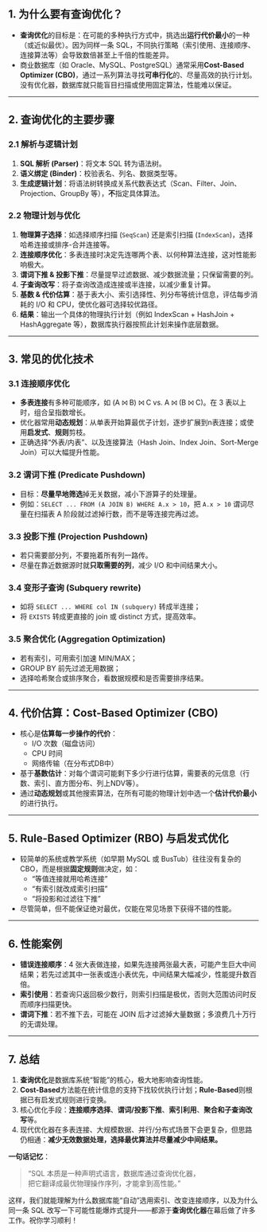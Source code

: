 ## 1. 为什么要有查询优化？

- **查询优化**的目标是：在可能的多种执行方式中，挑选出**运行代价最小**的一种（或近似最优）。因为同样一条 SQL，不同执行策略（索引使用、连接顺序、连接算法等）会导致数倍甚至上千倍的性能差异。
- 商业数据库（如 Oracle、MySQL、PostgreSQL）通常采用**Cost-Based Optimizer (CBO)**，通过一系列算法寻找**可串行化**的、尽量高效的执行计划。没有优化器，数据库就只能盲目扫描或使用固定算法，性能难以保证。

---

## 2. 查询优化的主要步骤

### 2.1 解析与逻辑计划

1. **SQL 解析 (Parser)**：将文本 SQL 转为语法树。
2. **语义绑定 (Binder)**：校验表名、列名、数据类型等。
3. **生成逻辑计划**：将语法树转换成关系代数表达式（Scan、Filter、Join、Projection、GroupBy 等），**不**指定具体算法。

### 2.2 物理计划与优化

1. **物理算子选择**：如选择顺序扫描 (`SeqScan`) 还是索引扫描 (`IndexScan`)，选择哈希连接或排序-合并连接等。
2. **连接顺序优化**：多表连接时决定先连哪两个表、以何种算法连接，这对性能影响极大。
3. **谓词下推 & 投影下推**：尽量提早过滤数据、减少数据流量；只保留需要的列。
4. **子查询改写**：将子查询改造成连接或半连接，以减少重复计算。
5. **基数 & 代价估算**：基于表大小、索引选择性、列分布等统计信息，评估每步消耗的 I/O 和 CPU，使优化器可选择较优路径。
6. **结果**：输出一个具体的物理执行计划（例如 IndexScan + HashJoin + HashAggregate 等），数据库执行器按照此计划来操作底层数据。

---

## 3. 常见的优化技术

### 3.1 连接顺序优化

- **多表连接**有多种可能顺序，如 (A ⨝ B) ⨝ C vs. A ⨝ (B ⨝ C)。在 3 表以上时，组合呈指数增长。
- 优化器常用**动态规划**：从单表开始算最优子计划，逐步扩展到n表连接；或使用**启发式**、**规则**剪枝。
- 正确选择“外表/内表”、以及连接算法（Hash Join、Index Join、Sort-Merge Join）可以大幅提升性能。

### 3.2 谓词下推 (Predicate Pushdown)

- 目标：**尽量早地筛选**掉无关数据，减小下游算子的处理量。
- 例如：`SELECT ... FROM (A JOIN B) WHERE A.x > 10`，把 `A.x > 10` 谓词尽量在扫描表 A 阶段就过滤掉行数，而不是等连接完再过滤。

### 3.3 投影下推 (Projection Pushdown)

- 若只需要部分列，不要拖着所有列一路传。
- 尽量在靠近数据源时就**只取需要的列**，减少 I/O 和中间结果大小。

### 3.4 变形子查询 (Subquery rewrite)

- 如将 `SELECT ... WHERE col IN (subquery)` 转成半连接；
- 将 `EXISTS` 转成更直接的 join 或 distinct 方式，提高效率。

### 3.5 聚合优化 (Aggregation Optimization)

- 若有索引，可用索引加速 MIN/MAX；
- GROUP BY 前先过滤无用数据；
- 选择哈希聚合或排序聚合，看数据规模和是否需要排序结果。

---

## 4. 代价估算：Cost-Based Optimizer (CBO)

- 核心是**估算每一步操作的代价**：
  - I/O 次数（磁盘访问）
  - CPU 时间
  - 网络传输（在分布式DB中）
- 基于**基数估计**：对每个谓词可能剩下多少行进行估算，需要表的元信息（行数、索引、直方图分布、列上NDV等）。
- 通过**动态规划**或其他搜索算法，在所有可能的物理计划中选一个**估计代价最小**的进行执行。

---

## 5. Rule-Based Optimizer (RBO) 与启发式优化

- 较简单的系统或教学系统（如早期 MySQL 或 BusTub）往往没有复杂的 CBO，而是根据**固定规则**做决定，如：
  - “等值连接就用哈希连接”
  - “有索引就改成索引扫描”
  - “将投影和过滤往下推”
- 尽管简单，但不能保证绝对最优，仅能在常见场景下获得不错的性能。

---

## 6. 性能案例

- **错误连接顺序**：4 张大表做连接，如果先连接两张最大表，可能产生巨大中间结果；若先过滤其中一张表或连小表优先，中间结果大幅减少，性能提升数百倍。
- **索引使用**：若查询只返回极少数行，则索引扫描是极优，否则大范围访问时反而顺序扫描更快。
- **谓词下推**：若不推下去，可能在 JOIN 后才过滤掉大量数据；多浪费几十万行的无谓处理。

---

## 7. 总结

1. **查询优化**是数据库系统“智能”的核心，极大地影响查询性能。
2. **Cost-Based**方法能在统计信息的支持下找较优执行计划；**Rule-Based**则根据已有启发式规则进行变换。
3. 核心优化手段：**连接顺序选择**、**谓词/投影下推**、**索引利用**、**聚合和子查询改写**等。
4. 现代优化器在多表连接、大规模数据、并行/分布式场景下会更复杂，但思路仍相通：**减少无效数据处理，选择最优算法并尽量减少中间结果。**

**一句话记忆**：

> “SQL 本质是一种声明式语言，数据库通过查询优化器，  
> 把它翻译成最优物理操作序列，才能拿到高性能。”

这样，我们就能理解为什么数据库能“自动”选用索引、改变连接顺序，以及为什么同一条 SQL 改写一下可能性能爆炸式提升——都源于**查询优化器**在幕后做了许多工作。祝你学习顺利！
